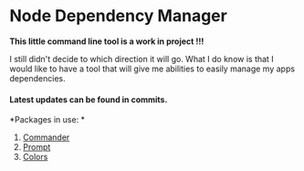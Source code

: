 # Node Dependency Manager

**This little command line tool is a work in project !!!**

I still didn't decide to which direction it will go. What I do know is that I would like to have a tool that will give me abilities to easily manage my apps dependencies.

#### Latest updates can be found in commits.

*Packages in use: *
1. [Commander](https://github.com/tj/commander.js/ "Commander github")
2. [Prompt](https://github.com/flatiron/prompt "Prompt github")
2. [Colors](https://github.com/Marak/colors.js "Colors github")